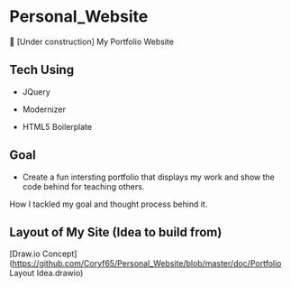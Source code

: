 # Personal_Website
🚧 [Under construction] My Portfolio Website

## Tech Using

- JQuery

- Modernizer

- HTML5 Boilerplate

## Goal 

- Create a fun intersting portfolio that displays my work and show the code behind for teaching others. 

How I tackled my goal and thought process behind it.

## Layout of My Site (Idea to build from)

[Draw.io Concept](https://github.com/Coryf65/Personal_Website/blob/master/doc/Portfolio Layout Idea.drawio)
